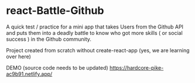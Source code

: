 # react-Battle-Github
A quick test / practice for a mini app that takes Users from the Github API and puts them into a deadly battle to know who got more skills 
( or social success ) in the Github community.

Project created from scratch without create-react-app (yes, we are learning over here)

DEMO (source code needs to be updated)
https://hardcore-pike-ac9b91.netlify.app/
